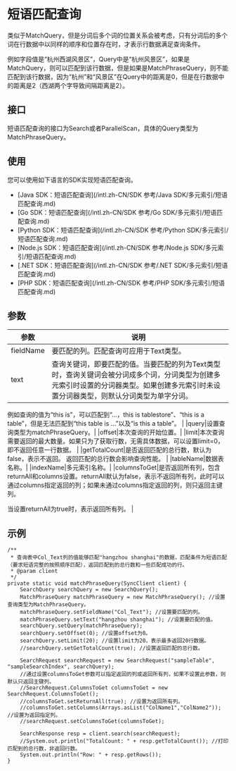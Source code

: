 # 短语匹配查询

类似于MatchQuery，但是分词后多个词的位置关系会被考虑，只有分词后的多个词在行数据中以同样的顺序和位置存在时，才表示行数据满足查询条件。

例如字段值是“杭州西湖风景区”，Query中是“杭州风景区”，如果是MatchQuery，则可以匹配到该行数据，但是如果是MatchPhraseQuery，则不能匹配到该行数据，因为“杭州”和“风景区”在Query中的距离是0，但是在行数据中的距离是2（西湖两个字导致间隔距离是2）。

## 接口

短语匹配查询的接口为Search或者ParallelScan，具体的Query类型为MatchPhraseQuery。

## 使用

您可以使用如下语言的SDK实现短语匹配查询。

-   [Java SDK：短语匹配查询](/intl.zh-CN/SDK 参考/Java SDK/多元索引/短语匹配查询.md)
-   [Go SDK：短语匹配查询](/intl.zh-CN/SDK 参考/Go SDK/多元索引/短语匹配查询.md)
-   [Python SDK：短语匹配查询](/intl.zh-CN/SDK 参考/Python SDK/多元索引/短语匹配查询.md)
-   [Node.js SDK：短语匹配查询](/intl.zh-CN/SDK 参考/Node.js SDK/多元索引/短语匹配查询.md)
-   [.NET SDK：短语匹配查询](/intl.zh-CN/SDK 参考/.NET SDK/多元索引/短语匹配查询.md)
-   [PHP SDK：短语匹配查询](/intl.zh-CN/SDK 参考/PHP SDK/多元索引/短语匹配查询.md)

## 参数

|参数|说明|
|--|--|
|fieldName|要匹配的列。匹配查询可应用于Text类型。 |
|text|查询关键词，即要匹配的值。当要匹配的列为Text类型时，查询关键词会被分词成多个词，分词类型为创建多元索引时设置的分词器类型。如果创建多元索引时未设置分词器类型，则默认分词类型为单字分词。

例如查询的值为“this is”，可以匹配到“...，this is tablestore”、“this is a table”，但是无法匹配到“this table is ...”以及“is this a table”。 |
|query|设置查询类型为matchPhraseQuery。|
|offset|本次查询的开始位置。|
|limit|本次查询需要返回的最大数量。如果只为了获取行数，无需具体数据，可以设置limit=0，即不返回任意一行数据。 |
|getTotalCount|是否返回匹配的总行数，默认为false，表示不返回。 返回匹配的总行数会影响查询性能。 |
|tableName|数据表名称。|
|indexName|多元索引名称。|
|columnsToGet|是否返回所有列，包含returnAll和columns设置。returnAll默认为false，表示不返回所有列，此时可以通过columns指定返回的列；如果未通过columns指定返回的列，则只返回主键列。

当设置returnAll为true时，表示返回所有列。 |

## 示例

```
/**
 * 查询表中Col_Text列的值能够匹配"hangzhou shanghai"的数据，匹配条件为短语匹配（要求短语完整的按照顺序匹配），返回匹配到的总行数和一些匹配成功的行。
 * @param client
 */
private static void matchPhraseQuery(SyncClient client) {
    SearchQuery searchQuery = new SearchQuery();
    MatchPhraseQuery matchPhraseQuery = new MatchPhraseQuery(); //设置查询类型为MatchPhraseQuery。
    matchPhraseQuery.setFieldName("Col_Text"); //设置要匹配的列。
    matchPhraseQuery.setText("hangzhou shanghai"); //设置要匹配的值。
    searchQuery.setQuery(matchPhraseQuery);
    searchQuery.setOffset(0); //设置offset为0。
    searchQuery.setLimit(20); //设置limit为20，表示最多返回20行数据。
    //searchQuery.setGetTotalCount(true); //设置返回匹配的总行数。

    SearchRequest searchRequest = new SearchRequest("sampleTable", "sampleSearchIndex", searchQuery); 
    //通过设置columnsToGet参数可以指定返回的列或返回所有列，如果不设置此参数，则默认只返回主键列。
    //SearchRequest.ColumnsToGet columnsToGet = new SearchRequest.ColumnsToGet();
    //columnsToGet.setReturnAll(true); //设置为返回所有列。
    //columnsToGet.setColumns(Arrays.asList("ColName1","ColName2")); //设置为返回指定列。
    //searchRequest.setColumnsToGet(columnsToGet);

    SearchResponse resp = client.search(searchRequest);
    //System.out.println("TotalCount: " + resp.getTotalCount()); //打印匹配到的总行数，非返回行数。
    System.out.println("Row: " + resp.getRows());
}
```

